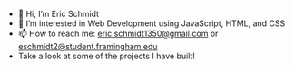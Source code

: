 - 👋 Hi, I’m Eric Schmidt
- 👀 I’m interested in Web Development using JavaScript, HTML, and CSS
- 📫 How to reach me: eric.schmidt1350@gmail.com or eschmidt2@student.framingham.edu
- Take a look at some of the projects I have built!

<!---
Eric01752/Eric01752 is a ✨ special ✨ repository because its `README.md` (this file) appears on your GitHub profile.
You can click the Preview link to take a look at your changes.
--->
